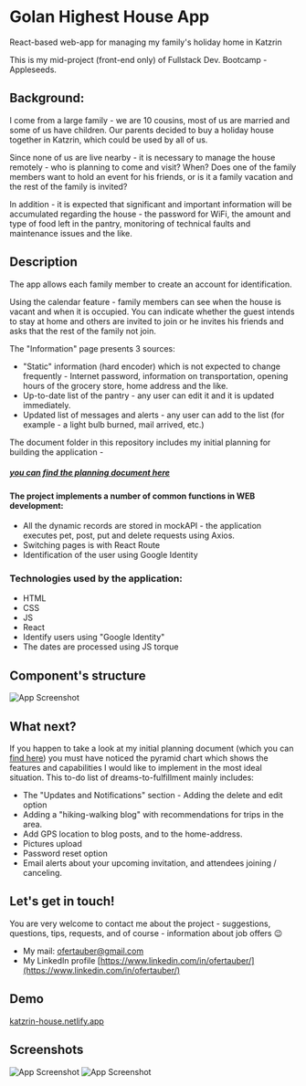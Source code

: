 # Golan Highest House App

React-based web-app for managing my family's holiday home in Katzrin

This is my mid-project (front-end only) of Fullstack Dev. Bootcamp - Appleseeds.

## Background:

I come from a large family - we are 10 cousins, most of us are married and some of us have children. Our parents decided to buy a holiday house together in Katzrin, which could be used by all of us.

Since none of us are live nearby - it is necessary to manage the house remotely - who is planning to come and visit? When? Does one of the family members want to hold an event for his friends, or is it a family vacation and the rest of the family is invited?

In addition - it is expected that significant and important information will be accumulated regarding the house - the password for WiFi, the amount and type of food left in the pantry, monitoring of technical faults and maintenance issues and the like.

## Description

The app allows each family member to create an account for identification.

Using the calendar feature - family members can see when the house is vacant and when it is occupied. You can indicate whether the guest intends to stay at home and others are invited to join or he invites his friends and asks that the rest of the family not join.

The "Information" page presents 3 sources:

- "Static" information (hard encoder) which is not expected to change frequently - Internet password, information on transportation, opening hours of the grocery store, home address and the like.
- Up-to-date list of the pantry - any user can edit it and it is updated immediately.
- Updated list of messages and alerts - any user can add to the list (for example - a light bulb burned, mail arrived, etc.)

The document folder in this repository includes my initial planning for building the
application -

##### [you can find the planning document here](./docs/Concept%20and%20design.docx)

#### The project implements a number of common functions in WEB development:

- All the dynamic records are stored in mockAPI - the application executes pet, post, put and delete requests using Axios.
- Switching pages is with React Route
- Identification of the user using Google Identity

### Technologies used by the application:

- HTML
- CSS
- JS
- React
- Identify users using "Google Identity"
- The dates are processed using JS torque

## Component's structure

![App Screenshot](./docs/Mid%20project%20-%20Components%20structure%20%20.jpg)

## What next?

If you happen to take a look at my initial planning document (which you can
[find here](./docs/Concept%20and%20design.docx)) you must have noticed the pyramid chart which shows the features and capabilities I would like to implement in the most ideal situation.
This to-do list of dreams-to-fulfillment mainly includes:

- The "Updates and Notifications" section - Adding the delete and edit option
- Adding a "hiking-walking blog" with recommendations for trips in the area.
- Add GPS location to blog posts, and to the home-address.
- Pictures upload
- Password reset option
- Email alerts about your upcoming invitation, and attendees joining / canceling.

## Let's get in touch!

You are very welcome to contact me about the project - suggestions, questions, tips,
requests, and of course - information about job offers :wink:

- My mail: [ofertauber@gmail.com](mailto:ofertauber@gmail.com)
- My LinkedIn profile [https://www.linkedin.com/in/ofertauber/](https://www.linkedin.com/in/ofertauber/)

## Demo

[katzrin-house.netlify.app](https://katzrin-house.netlify.app)

## Screenshots

![App Screenshot](./docs/Login-cell.png)
![App Screenshot](./docs/calander-cell.png)
